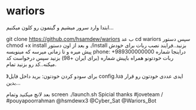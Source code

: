 # wariors
ابتدا وارد سرور میشیم و گیتمون رو کلون میکنیم...

git clone https://github.com/hsamdew/wariors
ب عد 
cd wariors
سپس دستور
 chmod +x install 
و بعد از اون دستور
 ./install 
بزنید..فرایند نصب ربات برای خودش پیش میره و تا زمانی میرسه که مینویسه phone:
+989300000000
 دراینجا شماره ربات خودتونو همراه باپیش شماره (برای ایران +98) بزنید سپس درخواست کد میکنه..کد رو بزنید تمام.

》برای سودو کردن خودتون:
برید داخل فایل  config.lua ایدی عددی خودتون رو قرار بدین...

بعد لانچ میکنید وتمام
screen ./launch.sh
Spicial thanks #joveteam / #pouyapoorrahman
@hsmdewx3
@Cyber_Sat
@Wariors_Bot

